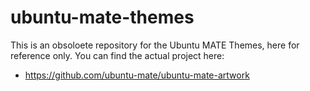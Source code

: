 # ubuntu-mate-themes

This is an obsoloete repository for the Ubuntu MATE Themes, here for reference only. You can find the actual project here:

  * https://github.com/ubuntu-mate/ubuntu-mate-artwork
